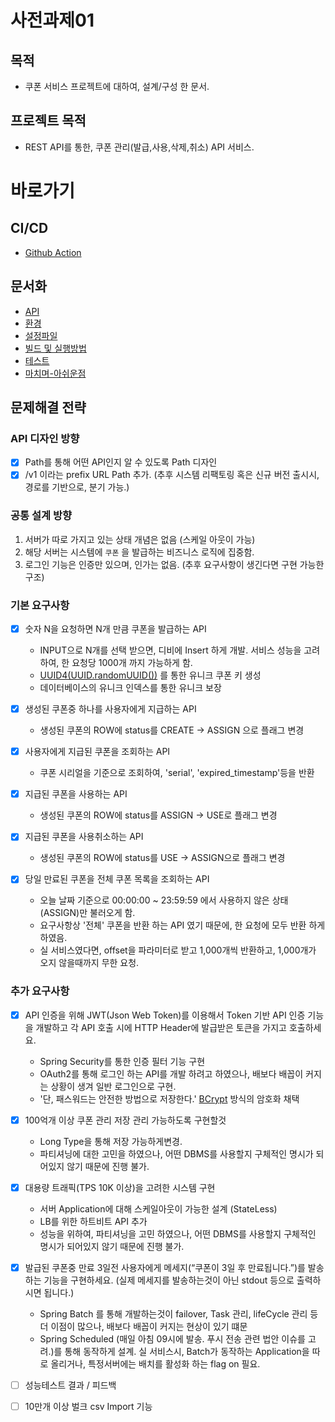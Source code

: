 # 사전과제01

## 목적 
- 쿠폰 서비스 프로젝트에 대하여, 설계/구성 한 문서.

## 프로젝트 목적 
- REST API를 통한, 쿠폰 관리(발급,사용,삭제,취소) API 서비스.

# 바로가기 
## CI/CD 
- [Github Action](./actions) 

## 문서화 
- [API](./docs/API.md)
- [환경](./docs/ENV.md)
- [설정파일](./docs/SETTINGS.md)
- [빌드 및 실행방법](./docs/RUN.md)
- [테스트](./docs/TEST.md) 
- [마치며-아쉬운점](./docs/END.md)

## 문제해결 전략
### API 디자인 방향 
- [x] Path를 통해 어떤 API인지 알 수 있도록 Path 디자인 
- [x] /v1 이라는 prefix URL Path 추가. (추후 시스템 리팩토링 혹은 신규 버전 출시시, 경로를 기반으로, 분기 가능.)

### 공통 설계 방향
1. 서버가 따로 가지고 있는 상태 개념은 없음 (스케일 아웃이 가능)
2. 해당 서버는 시스템에 `쿠폰` 을 발급하는 비즈니스 로직에 집중함.
3. 로그인 기능은 인증만 있으며, 인가는 없음. (추후 요구사항이 생긴다면 구현 가능한 구조) 


### 기본 요구사항 
- [x] 숫자 N을 요청하면 N개 만큼 쿠폰을 발급하는 API
    - INPUT으로 N개를 선택 받으면, 디비에 Insert 하게 개발.
    서비스 성능을 고려하여, 한 요청당 1000개 까지 가능하게 함.
    - [UUID4(UUID.randomUUID())](https://en.wikipedia.org/wiki/Universally_unique_identifier) 를 통한 유니크 쿠폰 키 생성
    - 데이터베이스의 유니크 인덱스를 통한 유니크 보장
   
- [x] 생성된 쿠폰중 하나를 사용자에게 지급하는 API
    - 생성된 쿠폰의 ROW에 status를 CREATE -> ASSIGN 으로 플래그 변경 

- [x] 사용자에게 지급된 쿠폰을 조회하는 API
    - 쿠폰 시리얼을 기준으로 조회하여, 'serial', 'expired_timestamp'등을 반환
    
- [x] 지급된 쿠폰을 사용하는 API 
    - 생성된 쿠폰의 ROW에 status를 ASSIGN -> USE로 플래그 변경 
    
- [x] 지급된 쿠폰을 사용취소하는 API 
    - 생성된 쿠폰의 ROW에 status를 USE -> ASSIGN으로 플래그 변경 
    
- [x] 당일 만료된 쿠폰을 전체 쿠폰 목록을 조회하는 API 
    - 오늘 날짜 기준으로 00:00:00 ~ 23:59:59 에서 사용하지 않은 상태 (ASSIGN)만 불러오게 함.
    - 요구사항상 '전체' 쿠폰을 반환 하는 API 였기 때문에, 한 요청에 모두 반환 하게 하였음.
    - 실 서비스였다면, offset을 파라미터로 받고 1,000개씩 반환하고, 1,000개가 오지 않을때까지 무한 요청.
 

### 추가 요구사항 
- [x] API 인증을 위해 JWT(Json Web Token)를 이용해서 Token 기반 API 인증 기능을 개발하고 각 API 호출 시에 HTTP Header에 발급받은 토큰을 가지고 호출하세요.
    - Spring Security를 통한 인증 필터 기능 구현 
    - OAuth2를 통해 로그인 하는 API를 개발 하려고 하였으나, 배보다 배꼽이 커지는 상황이 생겨 일반 로그인으로 구현.
    - '단, 패스워드는 안전한 방법으로 저장한다.' [BCrypt](https://en.wikipedia.org/wiki/Bcrypt) 방식의 암호화 채택
- [x] 100억개 이상 쿠폰 관리 저장 관리 가능하도록 구현할것
    - Long Type을 통해 저장 가능하게변경.
    - 파티셔닝에 대한 고민을 하였으나, 어떤 DBMS를 사용할지 구체적인 명시가 되어있지 않기 때문에 진행 불가.
- [x] 대용량 트래픽(TPS 10K 이상)을 고려한 시스템 구현
    - 서버 Application에 대해 스케일아웃이 가능한 설계 (StateLess)
    - LB를 위한 하트비트 API 추가
    - 성능을 위하여, 파티셔닝을 고민 하였으나, 어떤 DBMS를 사용할지 구체적인 명시가 되어있지 않기 때문에 진행 불가.
- [x] 발급된 쿠폰중 만료 3일전 사용자에게 메세지(“쿠폰이 3일 후 만료됩니다.”)를 발송하는 기능을 구현하세요. (실제 메세지를 발송하는것이 아닌 stdout 등으로 출력하시면 됩니다.)
    - Spring Batch 를 통해 개발하는것이 failover, Task 관리, lifeCycle 관리 등 더 이점이 많으나, 배보다 배꼽이 커지는 현상이 있기 떄문
    - Spring Scheduled (매일 아침 09시에 발송. 푸시 전송 관련 법안 이슈를 고려.)를 통해 동작하게 설계. 실 서비스시, Batch가 동작하는 Application을 따로 올리거나, 특정서버에는 배치를 활성화 하는 flag on 필요.
- [ ] 성능테스트 결과 / 피드백
- [ ] 10만개 이상 벌크 csv Import 기능
    